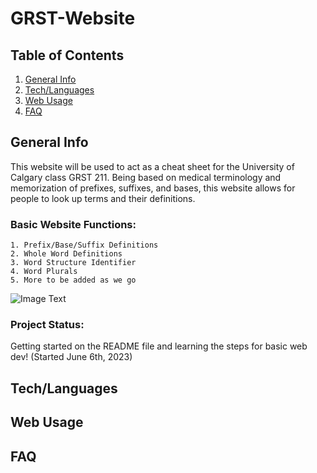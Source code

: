 # GRST-Website
## Table of Contents
1. [General Info](#General-Info)
2. [Tech/Languages](#Tech/Languages)
3. [Web Usage](#Web-Usage)
4. [FAQ](#FAQ)

## General Info
This website will be used to act as a cheat sheet for the University of Calgary class GRST 211. Being based on medical terminology and memorization of prefixes,
suffixes, and bases, this website allows for people to look up terms and their definitions. 
### Basic Website Functions:
```
1. Prefix/Base/Suffix Definitions
2. Whole Word Definitions
3. Word Structure Identifier
4. Word Plurals
5. More to be added as we go
```
![Image Text](https://images.squarespace-cdn.com/content/v1/5e48489da899cd09424943db/1630007310662-YFWC6WMMZSOVFIW24YON/medical+terminology+course+book+quiz+prefix+word+root+suffix+nursing+dictionary+meaning)
### Project Status:
Getting started on the README file and learning the steps for basic web dev! (Started June 6th, 2023)

## Tech/Languages

## Web Usage

## FAQ
